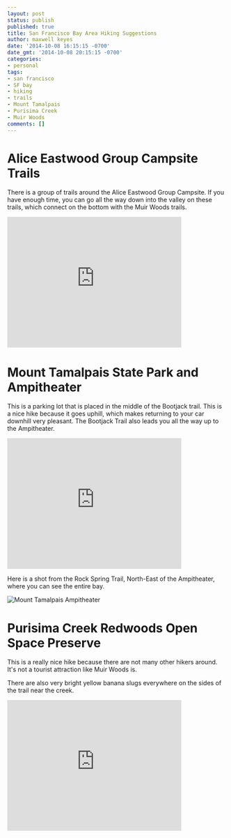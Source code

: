```yaml
---
layout: post
status: publish
published: true
title: San Francisco Bay Area Hiking Suggestions
author: maxwell keyes
date: '2014-10-08 16:15:15 -0700'
date_gmt: '2014-10-08 20:15:15 -0700'
categories:
- personal
tags:
- san francisco
- SF bay
- hiking
- trails
- Mount Tamalpais
- Purisima Creek
- Muir Woods
comments: []
---
```


# Alice Eastwood Group Campsite Trails

There is a group of trails around the Alice Eastwood Group Campsite. If you have enough time, you can go all the way
down into the valley on these trails, which connect on the bottom with the Muir Woods trails.

<iframe src="https://www.google.com/maps/embed?pb=!1m14!1m8!1m3!1d3147.870521727764!2d-122.577014!3d37.910089!3m2!1i1024!2i768!4f13.1!3m3!1m2!1s0x808590541f84ee55%3A0xb3170db0a7e1b5bf!2s838+Panoramic+Hwy%2C+Golden+Gate+National+Recreation+Area%2C+Mill+Valley%2C+CA+94941!5e0!3m2!1sen!2sus!4v1412799399437" width="400" height="300" frameborder="0" style="border:0"></iframe>

# Mount Tamalpais State Park and Ampitheater

This is a parking lot that is placed in the middle of the Bootjack trail. This is a nice hike because it goes uphill,
which makes returning to your car downhill very pleasant. The Bootjack Trail also leads you all the way up to the
Ampitheater.

<iframe src="https://www.google.com/maps/embed?pb=!1m14!1m8!1m3!1d1573.881777226518!2d-122.60839800000001!3d37.912589!3m2!1i1024!2i768!4f13.1!3m3!1m2!1s0x0%3A0x346a6c14802fa167!2sAmphitheatre!5e0!3m2!1sen!2sus!4v1412799430409" width="400" height="300" frameborder="0" style="border:0"></iframe>

Here is a shot from the Rock Spring Trail, North-East of the Ampitheater, where you can see the entire bay.

![Mount Tamalpais Ampitheater](/assets/images/posts/mount-tamalpais-ampitheater.jpg "Mount Tamalpais Ampitheater")

# Purisima Creek Redwoods Open Space Preserve

This is a really nice hike because there are not many other hikers around. It's not a tourist attraction like Muir
Woods is.

There are also very bright yellow banana slugs everywhere on the sides of the trail near the creek.

<iframe src="https://www.google.com/maps/embed?pb=!1m14!1m8!1m3!1d50691.50055595574!2d-122.34719300000002!3d37.431936!3m2!1i1024!2i768!4f13.1!3m3!1m2!1s0x0%3A0x919afe8fafb67a7f!2sPurisima+Creek+Redwoods+Open+Space+Preserve!5e0!3m2!1sen!2sus!4v1412799462941" width="400" height="300" frameborder="0" style="border:0"></iframe>
